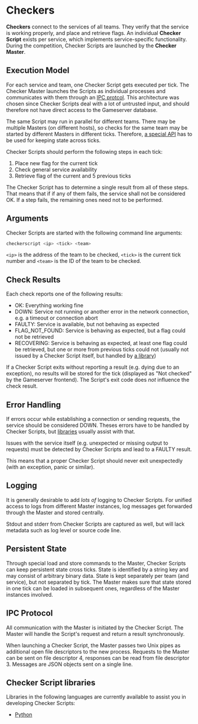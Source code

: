 Checkers
========

**Checkers** connect to the services of all teams. They verify that the service is working properly, and
place and retrieve flags. An individual **Checker Script** exists per service, which implements
service-specific functionality. During the competition, Checker Scripts are launched by the **Checker
Master**.

Execution Model
---------------
For each service and team, one Checker Script gets executed per tick. The Checker Master launches the Scripts
as individual processes and communicates with them through an [IPC protcol](#ipc-protocol). This architecture
was chosen since Checker Scripts deal with a lot of untrusted input, and should therefore not have direct
access to the Gameserver database.

The same Script may run in parallel for different teams. There may be multiple Masters (on different
hosts), so checks for the same team may be started by different Masters in different ticks. Therefore, [a
special API](#persistent-state) has to be used for keeping state across ticks.

Checker Scripts should perform the following steps in each tick:

1. Place new flag for the current tick
2. Check general service availability
3. Retrieve flag of the current and 5 previous ticks

The Checker Script has to determine a single result from all of these steps. That means that if if any of
them fails, the service shall not be considered OK. If a step fails, the remaining ones need not to be
performed.

Arguments
---------
Checker Scripts are started with the following command line arguments:

```sh
checkerscript <ip> <tick> <team>
```

`<ip>` is the address of the team to be checked, `<tick>` is the current tick number and `<team>` is the ID
of the team to be checked.

Check Results
-------------
Each check reports one of the following results:

* OK: Everything working fine
* DOWN: Service not running or another error in the network connection, e.g. a timeout or connection abort
* FAULTY: Service is available, but not behaving as expected
* FLAG_NOT_FOUND: Service is behaving as expected, but a flag could not be retrieved
* RECOVERING: Service is behaving as expected, at least one flag could be retrieved, but one or more from
  previous ticks could not (usually not issued by a Checker Script itself, but handled by [a
  library](#checker-script-libraries))

If a Checker Script exits without reporting a result (e.g. dying due to an exception), no results will be
stored for the tick (displayed as "Not checked" by the Gameserver frontend). The Script's exit code does
*not* influence the check result.

Error Handling
--------------
If errors occur while establishing a connection or sending requests, the service should be considered
DOWN. Theses errors have to be handled by Checker Scripts, but [libraries](#checker-script-libraries)
usually assist with that.

Issues with the service itself (e.g. unexpected or missing output to requests) must be detected by Checker
Scripts and lead to a FAULTY result.

This means that a proper Checker Script should never exit unexpectedly (with an exception, panic or similar).

Logging
-------
It is generally desirable to add *lots of* logging to Checker Scripts. For unified access to logs from
different Master instances, log messages get forwarded through the Master and stored centrally.

Stdout and stderr from Checker Scripts are captured as well, but will lack metadata such as log level or
source code line.

Persistent State
----------------
Through special load and store commands to the Master, Checker Scripts can keep persistent state cross
ticks. State is identified by a string key and may consist of arbitrary binary data. State is kept
separately per team (and service), but not separated by tick. The Master makes sure that state stored in
one tick can be loaded in subsequent ones, regardless of the Master instances involved.

IPC Protocol
------------
All communication with the Master is initiated by the Checker Script. The Master will handle the Script's
request and return a result synchronously.

When launching a Checker Script, the Master passes two Unix pipes as additional open file descriptors to
the new process. Requests to the Master can be sent on file descriptor 4, responses can be read from file
descriptor 3. Messages are JSON objects sent on a single line.

Checker Script libraries
------------------------
Libraries in the following languages are currently available to assist you in developing Checker Scripts:

* [Python](python-library.md)
